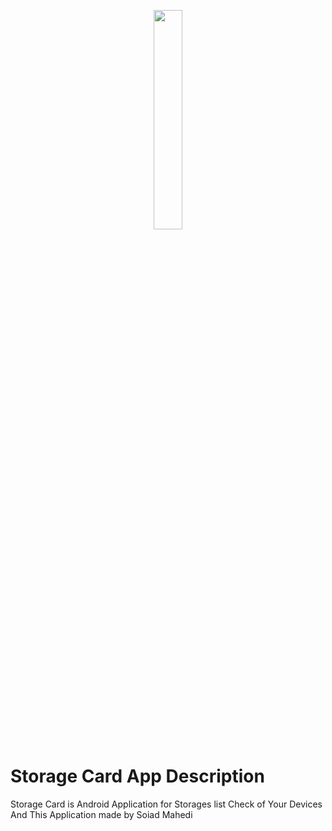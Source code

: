 <p align="center">
  <img src="https://github.com/soiadmahedi/Storage-Card/edit/main/app/src/main/res/mipmap-xxxhdpi/ic_launcher.png" style="width: 30%;" />
</p>

# Storage Card App Description
Storage Card is Android Application for Storages list Check 
of Your Devices And This Application made by Soiad Mahedi
